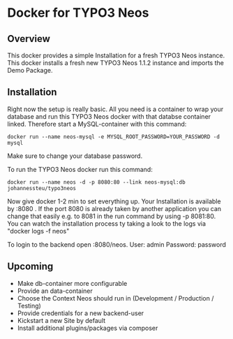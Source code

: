 # Docker for TYPO3 Neos

## Overview
This docker provides a simple Installation for a fresh TYPO3 Neos instance. This docker installs a fresh new 
TYPO3 Neos 1.1.2 instance and imports the Demo Package.


## Installation
Right now the setup is really basic. All you need is a container to wrap your database and run this TYPO3 Neos docker
with that databse container linked. Therefore start a MySQL-container with this command:

`docker run --name neos-mysql -e MYSQL_ROOT_PASSWORD=YOUR_PASSWORD -d mysql`

Make sure to change your database password.

To run the TYPO3 Neos docker run this command:

`docker run --name neos -d -p 8080:80 --link neos-mysql:db johannessteu/typo3neos`

Now give docker 1-2 min to set everything up. Your Installation is available by <your-servers-domain>:8080 .
If the port 8080 is already taken by another application you can change that easily e.g. to 8081 in the run command by using 
-p 8081:80. You can watch the installation process ty taking a look to the logs via "docker logs -f neos"

To login to the backend open <your-servers-domain>:8080/neos.
User: admin
Password: password

## Upcoming
- Make db-container more configurable
- Provide an data-container
- Choose the Context Neos should run in (Development / Production / Testing)
- Provide credentials for a new backend-user
- Kickstart a new Site by default
- Install additional plugins/packages via composer
